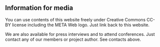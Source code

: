 ## Information for media

You can use contents of this website freely under Creative Commons CC-BY license including the META Web logo. Just link back to this website.

We are also available for press interviews and to attend conferences. Just contact any of our members or project author. See contacts above.